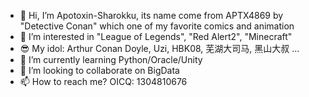 - 👋 Hi, I’m Apotoxin-Sharokku, its name come from APTX4869 by "Detective Conan" which one of my favorite comics and animation
- 👀 I’m interested in "League of Legends", "Red Alert2", "Minecraft"
- 😎 My idol: Arthur Conan Doyle, Uzi, HBK08, 芜湖大司马, 黑山大叔 ...
- 🌱 I’m currently learning Python/Oracle/Unity
- 💞️ I’m looking to collaborate on BigData
- 📫 How to reach me?  OICQ: 1304810676

<!---
Apotoxin-Sharokku/Apotoxin-Sharokku is a ✨ special ✨ repository because its `README.md` (this file) appears on your GitHub profile.
You can click the Preview link to take a look at your changes.
--->
